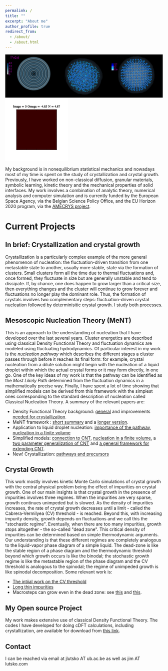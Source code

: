 ```yaml
---
permalink: /
title: ""
excerpt: "About me"
author_profile: true
redirect_from: 
  - /about/
  - /about.html
---
```


[<img src='/images/liq_glass_crys_T04_1.png'>](/portfolio/portfolio-09/) [<img src='/images/smaller.gif'>](/porfolio/portfolio-10/)

My background is in nonequilibrium statistical mechanics and nowadays most of my time is spent on the study of crystallization and crystal growth. Previously, I have worked on non-classical diffusion, granular materials, symbolic learning, kinetic theory and the mechanical properties of solid interfaces. My work involves a combination of analytic theory, numerical analysis and computer simulation and is currently funded by the European Space Agency, via the Belgian Science Policy Office, and the EU Horizon 2020 program, via the [AMECRYS project](http://www.amecrys-project.eu). 


# Current Projects  

## In brief: Crystallization and crystal growth
Crystallization is a particularly complex example of the more general phenomenon of nucleation: the fluctuation-driven transition from one metastable state to another, usually more stable, state via the formation of clusters. Small clusters form all the time due to thermal fluctuations and, once formed, they fluctuate in size but are generally unstable and tend to dissipate. If, by chance, one does happen to grow larger than a critical size,  then everything changes and the cluster will continue to grow forever and fluctuations no longer play the dominant role. Thus, the formation of crystals involves two complementary steps: fluctuation-driven crystal nucleation followed by determinisitic crystal growth. I study both processes.

## Mesoscopic Nucleation Theory (MeNT)
This is an approach to the understanding of nucleation that I have developed over the last several years. Cluster energetics are described using classical Density Functional Theory and fluctuation dynamics are modeled using fluctuating hydrodynamics. Of particular interest in my work is the _nucleation pathway_ which describes the different stages a cluster passes through before it reaches its final form: for example, crystal nucleation from a dilute solution might begin with the nucleation of a liquid droplet within which the actual crystal forms or it may form directly, in one go. One of the key ideas of my work is that the pathway can be identified as the _Most Likely Path_ determined from the fluctuation dynamics in a mathematically precise way. Finally, I have spent a lot of time showing that simplified models can be derived from this framework with the simplest ones corresponding to the standard description of nucleation called Classical Nucleation Theory. A summary of the relevant papers are:
* Density Functional Theory background: [general](/publication/00076) and improvements [needed for crystallization](/publication/107).
* MeNT framework : [short summary](/publication/00083) and a [longer version](/publication/00084).
* Application to liquid droplet nucleation: [importance of the pathway](/publication/00087), [nucleation in a finite volume](/publication/00086)
* Simplified models: [connection to CNT](/publication/00091), [nucleation in a finite volume](/publication/00098), a [two parameter generalization of CNT](/publication/00099) and [a general framework for extending CNT](/publication/106).
* New! Crystallization: [pathways and precursors](/publication/111) 

## Crystal Growth
This work mostly involves kinetic Monte Carlo simulations of crystal growth with the central physical problem being the effect of impurities on crystal growth. One of our main insights is that crystal growth in the presence of impurities involves three regimes. When the impurities are very sparse, growth continues unimpeded but is slowed. As the density of impurities increases, the rate of crystal growth decreases until a limit - called the Cabrera-Vermilyea (CV) threshold  - is reached. Beyond this, with increasing impurity density, growth depends on fluctuations and we call this the "stochastic regime". Eventually, when there are too many impurities, growth stops altogether - the so-called "dead zone". This critical density of impurities can be determined based on simple thermodynamic arguments. Our understanding is that these different regimes are completely analogous to the liquid-vapor phase diagram of a simple liquid. The dead-zone is like the stable region of a phase diagram and the thermodynamic threshold beyond which growth occurs is like the binodal; the stochastic growth regime is like the metastable region of the phase diagram and the CV threshold is analogous to the spinodal; the regime of unimpeded growth is like spinodal decomposition. Some relevant work is:
* [The intiial work on the CV threshold](/publication/00094)
* [Long thin impurities](/publication/00097)
* Macrosteps can grow even in the dead zone: see [this](/publication/102) and [this](/publication/110).


## My Open source Project
My work makes extensive use of classical Density Functional Theory. The codes I have developed for doing cDFT calculations, including crystallization, are available for download from [this link](https://jimlutsko.github.io/classicalDFT). 



Contact
------------
I can be reached via email at jlutsko AT ub.ac.be as well as jim AT lutsko.com
